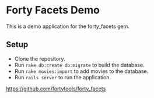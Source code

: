 Forty Facets Demo
=========

This is a demo application for the forty_facets gem.

## Setup

- Clone the repository.
- Run `rake db:create db:migrate` to build the database.
- Run `rake movies:import` to add movies to the database.
- Run `rails server` to run the application.

https://github.com/fortytools/forty_facets

